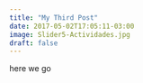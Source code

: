 ```yaml
---
title: "My Third Post"
date: 2017-05-02T17:05:11-03:00
image: Slider5-Actividades.jpg
draft: false
---
```


here we go 